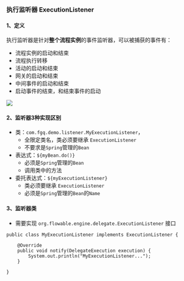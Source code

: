 ###  执行监听器  ExecutionListener

#### 1、定义
执行监听器是针对**整个流程实例**的事件监听器，可以被捕获的事件有：

* 流程实例的启动和结束
* 流程执行转移
* 活动的启动和结束
* 网关的启动和结束
* 中间事件的启动和结束
* 启动事件的结束，和结束事件的启动

![](https://fgq233.github.io/imgs/workflow/flow51.png)


#### 2、监听器3种实现区别
* 类：`com.fgq.demo.listener.MyExecutionListener`，
    * 全限定类名，类必须要继承 `ExecutionListener`
    * 不要求是`Spring`管理的`Bean`
* 表达式：`${myBean.do()}`
    * 必须是`Spring`管理的`Bean`
    * 调用类中的方法
* 委托表达式：`${myExecutionListener}`
    * 类必须要继承 `ExecutionListener`
    * 必须是`Spring`管理的`Bean`的`Name`

#### 3、监听器类
* 需要实现 `org.flowable.engine.delegate.ExecutionListener` 接口

```
public class MyExecutionListener implements ExecutionListener {

    @Override
    public void notify(DelegateExecution execution) {
        System.out.println("MyExecutionListener...");
    }

}
```

